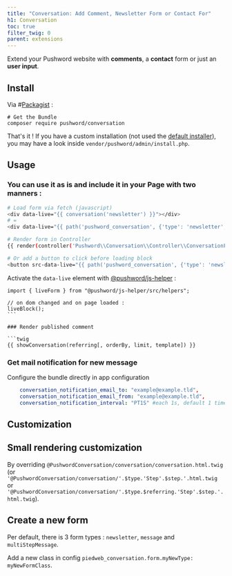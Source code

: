 ```yaml
---
title: "Conversation: Add Comment, Newsletter Form or Contact For"
h1: Conversation
toc: true
filter_twig: 0
parent: extensions
---
```


Extend your Pushword website with **comments**, a **contact** form or just an **user input**.

## Install

Via #[Packagist](https://packagist.org/packages/pushword/conversation) :

```
# Get the Bundle
composer require pushword/conversation
```

That's it ! If you have a custom installation (not used the [default installer](/installation)),
you may have a look inside `vendor/pushword/admin/install.php`.

## Usage

### You can use it as is and include it in your Page with two manners :

```bash
# Load form via fetch (javascript)
<div data-live="{{ conversation('newsletter') }}"></div>
# =
<div data-live="{{ path('pushword_conversation', {'type': 'newsletter', 'referring': 'newsletter-'~page.slug, 'host': page.host}) }}"></div>

# Render form in Controller
{{ render(controller('Pushword\\Conversation\\Controller\\ConversationFormController::show')) }}

# Or add a button to click before loading block
<button src-data-live="{{ path('pushword_conversation', {'type': 'newsletter', 'referring': 'nslttr-'~page.slug, 'host': page.host}) }}" class="btn btn-primary">Register</button>
```

Activate the `data-live` element with [@pushword/js-helper](https://yarnpkg.com/package/@pushword/js-helper) :

````
import { liveForm } from "@pushword/js-helper/src/helpers";

// on dom changed and on page loaded :
liveBlock();
```

### Render published comment

```twig
{{ showConversation(referring[, orderBy, limit, template]) }}
````

### Get mail notification for new message

Configure the bundle directly in app configuration

```yaml
    conversation_notification_email_to: "example@example.tld",
    conversation_notification_email_from: "example@example.tld",
    conversation_notification_interval: "PT1S" #each 1s, default 1 time per day
```

## Customization

## Small rendering customization

By overriding `@PushwordConversation/conversation/conversation.html.twig`
(or `'@PushwordConversation/conversation/'.$type.'Step'.$step.'.html.twig`
or `'@PushwordConversation/conversation/'.$type.$referring.'Step'.$step.'.html.twig`).

## Create a new form

Per default, there is 3 form types : `newsletter`, `message` and `multiStepMessage`.

Add a new class in config `piedweb_conversation.form.myNewType: myNewFormClass`.
